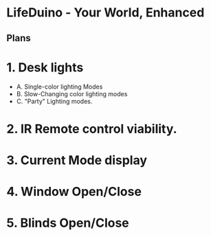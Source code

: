 # LifeDuino - Your World, Enhanced

## Plans
# 1. Desk lights
  - A. Single-color lighting Modes
  - B. Slow-Changing color lighting modes
  - C. "Party" Lighting modes.  
# 2. IR Remote control viability.
# 3. Current Mode display
# 4. Window Open/Close
# 5. Blinds Open/Close
